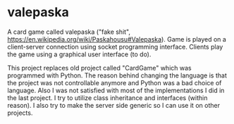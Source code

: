 # valepaska

A card game called valepaska ("fake shit", https://en.wikipedia.org/wiki/Paskahousu#Valepaska).
Game is played on a client-server connection using socket programming interface.
Clients play the game using a graphical user interface (to do).

This project replaces old project called "CardGame" which was programmed with Python.
The reason behind changing the language is that the project was not controllable anymore and Python was a bad choice of language.
Also I was not satisfied with most of the implementations I did in the last project.
I try to utilize class inheritance and interfaces (within reason).
I also try to make the server side generic so I can use it on other projects.

